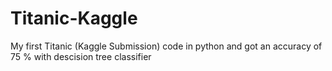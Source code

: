 # Titanic-Kaggle
My first Titanic (Kaggle Submission) code in python and got an accuracy of 75 % with descision tree classifier
